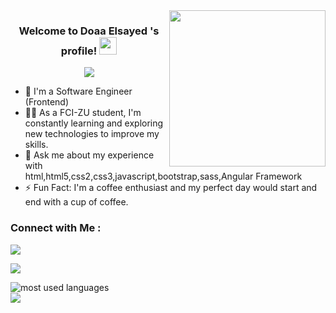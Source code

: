
<img width="250" align="right" src="https://c.tenor.com/_DOBjnGspYAAAAAM/code-coding.gif">

<h3 align="center">
  Welcome to Doaa Elsayed 's profile!
  <img src="https://media.giphy.com/media/hvRJCLFzcasrR4ia7z/giphy.gif" width="28">
</h3>

<p align="center">
  <a href="https://github.com/DenverCoder1/readme-typing-svg"><img src="https://readme-typing-svg.herokuapp.com/?lines=Frontend devoloper;Always%20learning%20new%20things&font=Fira%20Code&center=true&width=440&height=45&color=f75c7e&vCenter=true&size=22"></a>
</p> 

- 🏢 I'm a Software Engineer (Frontend)
- 👨‍💻 As a FCI-ZU student, I'm constantly learning and exploring new technologies to improve my skills.
- 💬 Ask me about my experience with html,html5,css2,css3,javascript,bootstrap,sass,Angular Framework
- ⚡ Fun Fact: I'm a coffee enthusiast and my perfect day would start and end with a cup of coffee.


### Connect with Me :

<a href="https://www.linkedin.com/in/doaa-elomda" target="_blank"><img src="https://img.shields.io/badge/-Doaa Elomda-0077B5?style=for-the-badge&logo=Linkedin&logoColor=white"/></a>

<a href="https://www.facebook.com/profile.php?id=100006421683570" target="_blank"><img src="https://img.shields.io/badge/-Doaa%20Elomda-0077B5?style=for-the-badge&logo=facebook&logoColor=white"/></a>

<img align="left" src="https://github-readme-stats.vercel.app/api/top-langs?username=doaaelomda&show_icons=true&locale=en&layout=compact&theme=radical" alt="most used languages" />
<br>
<a href="https://komarev.com/ghpvc/?username=yousefdergham&style=for-the-badge">
    <img src="https://komarev.com/ghpvc/?username=yousefdergham&style=for-the-badge">
</a>
